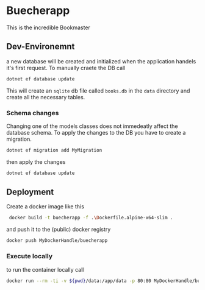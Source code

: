 # Buecherapp
This is the incredible Bookmaster 

## Dev-Environemnt
a new database will be created and initialized when the application handels it's first request. To manually craete the DB call

```bash
dotnet ef database update
```

This will create an `sqlite` db file called `books.db` in the `data` directory and create all the necessary tables.

### Schema changes
Changing one of the models classes does not immedeatly affect the database schema. To apply the changes to the DB you have to create a migration.


```bash
dotnet ef migration add MyMigration
```

then apply the changes 

```bash
dotnet ef database update
```

## Deployment
Create a docker image like this

```bash
 docker build -t buecherapp -f .\Dockerfile.alpine-x64-slim .
```

and push it to the (public) docker registry

```bash
docker push MyDockerHandle/buecherapp
```

### Execute locally

to run the container locally call

```bash
docker run --rm -ti -v ${pwd}/data:/app/data -p 80:80 MyDockerHandle/buecherapp
```
